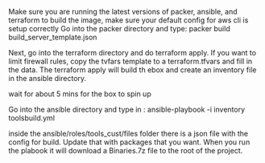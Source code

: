 Make sure you are running the latest versions of packer, ansible, and terraform
to build the image, make sure your default config for aws cli is setup correctly
Go into the packer directory and type:    packer build build_server_template.json

Next, go into the terraform directory and do terraform apply. If you want to limit firewall rules, copy the tvfars template to a terraform.tfvars and fill in the data. The terraform apply will build th ebox and create an inventory file in the ansible directory.

wait for about 5 mins for the box to spin up

Go into the ansible directory and type in : ansible-playbook -i inventory toolsbuild.yml 

inside the ansible/roles/tools_cust/files folder there is a json file with the config for build. Update that with packages that you want. When you run the plabook it will download a Binaries.7z file to the root of the project.


